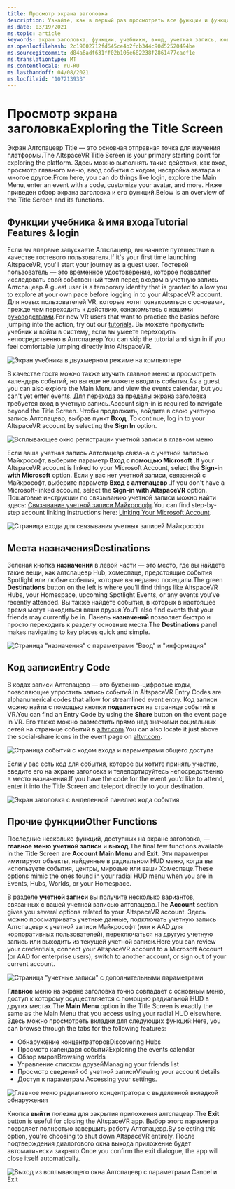 ```yaml
---
title: Просмотр экрана заголовка
description: Узнайте, как в первый раз просмотреть все функции и функции экрана заголовка Алтспацевр или вернуть пользователя.
ms.date: 03/19/2021
ms.topic: article
keywords: экран заголовка, функции, учебники, вход, учетная запись, код записи, назначения
ms.openlocfilehash: 2c19002712fd645ce4b2fcb344c90d52520494be
ms.sourcegitcommit: d84a6adf631ff02b106e682238f2861477caef1e
ms.translationtype: MT
ms.contentlocale: ru-RU
ms.lasthandoff: 04/08/2021
ms.locfileid: "107213933"
---
```

# <a name="exploring-the-title-screen"></a><span data-ttu-id="f0f6d-104">Просмотр экрана заголовка</span><span class="sxs-lookup"><span data-stu-id="f0f6d-104">Exploring the Title Screen</span></span>

<span data-ttu-id="f0f6d-105">Экран Алтспацевр Title — это основная отправная точка для изучения платформы.</span><span class="sxs-lookup"><span data-stu-id="f0f6d-105">The AltspaceVR Title Screen is your primary starting point for exploring the platform.</span></span> <span data-ttu-id="f0f6d-106">Здесь можно выполнять такие действия, как вход, просмотр главного меню, ввод события с кодом, настройка аватара и многое другое.</span><span class="sxs-lookup"><span data-stu-id="f0f6d-106">From here, you can do things like login, explore the Main Menu, enter an event with a code, customize your avatar, and more.</span></span> <span data-ttu-id="f0f6d-107">Ниже приведен обзор экрана заголовка и его функций.</span><span class="sxs-lookup"><span data-stu-id="f0f6d-107">Below is an overview of the Title Screen and its functions.</span></span> 

## <a name="tutorial-features--login"></a><span data-ttu-id="f0f6d-108">Функции учебника & имя входа</span><span class="sxs-lookup"><span data-stu-id="f0f6d-108">Tutorial Features & login</span></span> 

<span data-ttu-id="f0f6d-109">Если вы впервые запускаете Алтспацевр, вы начнете путешествие в качестве гостевого пользователя.</span><span class="sxs-lookup"><span data-stu-id="f0f6d-109">If it's your first time launching AltspaceVR, you'll start your journey as a guest user.</span></span> <span data-ttu-id="f0f6d-110">Гостевой пользователь — это временное удостоверение, которое позволяет исследовать свой собственный темп перед входом в учетную запись Алтспацевр.</span><span class="sxs-lookup"><span data-stu-id="f0f6d-110">A guest user is a temporary identity that is granted to allow you to explore at your own pace before logging in to your AltspaceVR account.</span></span> <span data-ttu-id="f0f6d-111">Для новых пользователей VR, которые хотят ознакомиться с основами, прежде чем переходить к действию, ознакомьтесь с нашими [руководствами](../tutorials/host-tools-overview.md).</span><span class="sxs-lookup"><span data-stu-id="f0f6d-111">For new VR users that want to practice the basics before jumping into the action, try out our [tutorials](../tutorials/host-tools-overview.md).</span></span> <span data-ttu-id="f0f6d-112">Вы можете пропустить учебник и войти в систему, если вы умеете переходить непосредственно в Алтспацевр.</span><span class="sxs-lookup"><span data-stu-id="f0f6d-112">You can skip the tutorial and sign in if you feel comfortable jumping directly into AltspaceVR.</span></span> 

![Экран учебника в двухмерном режиме на компьютере](images/title-screen-01.png)

<span data-ttu-id="f0f6d-114">В качестве гостя можно также изучить главное меню и просмотреть календарь событий, но вы еще не можете вводить события.</span><span class="sxs-lookup"><span data-stu-id="f0f6d-114">As a guest you can also explore the Main Menu and view the events calendar, but you can't yet enter events.</span></span> <span data-ttu-id="f0f6d-115">Для перехода за пределы экрана заголовка требуется вход в учетную запись.</span><span class="sxs-lookup"><span data-stu-id="f0f6d-115">Account sign-in is required to navigate beyond the Title Screen.</span></span> <span data-ttu-id="f0f6d-116">Чтобы продолжить, войдите в свою учетную запись Алтспацевр, выбрав пункт **Вход** .</span><span class="sxs-lookup"><span data-stu-id="f0f6d-116">To continue, log in to your AltspaceVR account by selecting the **Sign In** option.</span></span> 

![Всплывающее окно регистрации учетной записи в главном меню](images/title-screen-03.png)

<span data-ttu-id="f0f6d-118">Если ваша учетная запись Алтспацевр связана с учетной записью Майкрософт, выберите параметр **Вход с помощью Microsoft** .</span><span class="sxs-lookup"><span data-stu-id="f0f6d-118">If your AltspaceVR account is linked to your Microsoft Account, select the **Sign-in with Microsoft** option.</span></span> <span data-ttu-id="f0f6d-119">Если у вас нет учетной записи, связанной с Майкрософт, выберите параметр **Вход с алтспацевр** .</span><span class="sxs-lookup"><span data-stu-id="f0f6d-119">If you don't have a Microsoft-linked account, select the **Sign-in with AltspaceVR** option.</span></span> <span data-ttu-id="f0f6d-120">Пошаговые инструкции по связыванию учетной записи можно найти здесь: [Связывание учетной записи Майкрософт](../getting-started/linking-microsoft-account.md).</span><span class="sxs-lookup"><span data-stu-id="f0f6d-120">You can find step-by-step account linking instructions here: [Linking Your Microsoft Account](../getting-started/linking-microsoft-account.md).</span></span> 

![Страница входа для связывания учетных записей Майкрософт](images/title-screen-02.png)

## <a name="destinations"></a><span data-ttu-id="f0f6d-122">Места назначения</span><span class="sxs-lookup"><span data-stu-id="f0f6d-122">Destinations</span></span> 

<span data-ttu-id="f0f6d-123">Зеленая кнопка **назначения** в левой части — это место, где вы найдете такие вещи, как алтспацевр Hub, хомеспаце, предстоящие события Spotlight или любые события, которые вы недавно посещали.</span><span class="sxs-lookup"><span data-stu-id="f0f6d-123">The green **Destinations** button on the left is where you'll find things like AltspaceVR Hubs, your Homespace, upcoming Spotlight Events, or any events you've recently attended.</span></span> <span data-ttu-id="f0f6d-124">Вы также найдете события, в которых в настоящее время могут находиться ваши друзья.</span><span class="sxs-lookup"><span data-stu-id="f0f6d-124">You'll also find events that your friends may currently be in.</span></span> <span data-ttu-id="f0f6d-125">Панель **назначений** позволяет быстро и просто переходить к разделу основные места.</span><span class="sxs-lookup"><span data-stu-id="f0f6d-125">The **Destinations** panel makes navigating to key places quick and simple.</span></span> 

![Страница "назначения" с параметрами "Ввод" и "информация"](images/title-screen-04.png)

## <a name="entry-code"></a><span data-ttu-id="f0f6d-127">Код записи</span><span class="sxs-lookup"><span data-stu-id="f0f6d-127">Entry Code</span></span> 

<span data-ttu-id="f0f6d-128">В кодах записи Алтспацевр — это буквенно-цифровые коды, позволяющие упростить запись событий.</span><span class="sxs-lookup"><span data-stu-id="f0f6d-128">In AltspaceVR Entry Codes are alphanumerical codes that allow for streamlined event entry.</span></span> <span data-ttu-id="f0f6d-129">Код записи можно найти с помощью кнопки **поделиться** на странице событий в VR.</span><span class="sxs-lookup"><span data-stu-id="f0f6d-129">You can find an Entry Code by using the **Share** button on the event page in VR.</span></span> <span data-ttu-id="f0f6d-130">Его также можно разместить прямо над значками социальных сетей на странице событий в [altvr.com](https://altvr.com).</span><span class="sxs-lookup"><span data-stu-id="f0f6d-130">You can also locate it just above the social-share icons in the event page on [altvr.com](https://altvr.com).</span></span> 

![Страница событий с кодом входа и параметрами общего доступа](images/title-screen-05.png)

<span data-ttu-id="f0f6d-132">Если у вас есть код для события, которое вы хотите принять участие, введите его на экране заголовка и телепортируйтесь непосредственно в место назначения.</span><span class="sxs-lookup"><span data-stu-id="f0f6d-132">If you have the code for the event you’d like to attend, enter it into the Title Screen and teleport directly to your destination.</span></span>  

![Экран заголовка с выделенной панелью кода события](images/title-screen-06.png)

## <a name="other-functions"></a><span data-ttu-id="f0f6d-134">Прочие функции</span><span class="sxs-lookup"><span data-stu-id="f0f6d-134">Other Functions</span></span> 

<span data-ttu-id="f0f6d-135">Последние несколько функций, доступных на экране заголовка, — **главное меню** **учетной записи** и **выход**.</span><span class="sxs-lookup"><span data-stu-id="f0f6d-135">The final few functions available in the Title Screen are **Account** **Main Menu** and **Exit**.</span></span> <span data-ttu-id="f0f6d-136">Эти параметры имитируют объекты, найденные в радиальном HUD меню, когда вы используете события, центры, мировые или ваши Хомеспаце.</span><span class="sxs-lookup"><span data-stu-id="f0f6d-136">These options mimic the ones found in your radial HUD menu when you are in Events, Hubs, Worlds, or your Homespace.</span></span> 

<span data-ttu-id="f0f6d-137">В разделе **учетной записи** вы получите несколько вариантов, связанных с вашей учетной записью алтспацевр.</span><span class="sxs-lookup"><span data-stu-id="f0f6d-137">The **Account** section gives you several options related to your AltspaceVR account.</span></span> <span data-ttu-id="f0f6d-138">Здесь можно просматривать учетные данные, подключать учетную запись Алтспацевр к учетной записи Майкрософт (или к AAD для корпоративных пользователей), переключаться на другую учетную запись или выходить из текущей учетной записи.</span><span class="sxs-lookup"><span data-stu-id="f0f6d-138">Here you can review your credentials, connect your AltspaceVR account to a Microsoft Account (or AAD for enterprise users), switch to another account, or sign out of your current account.</span></span> 

![Страница "учетные записи" с дополнительными параметрами](images/title-screen-07.png)

<span data-ttu-id="f0f6d-140">**Главное** меню на экране заголовка точно совпадает с основным меню, доступ к которому осуществляется с помощью радиальной HUD в других местах.</span><span class="sxs-lookup"><span data-stu-id="f0f6d-140">The **Main Menu** option in the Title Screen is exactly the same as the Main Menu that you access using your radial HUD elsewhere.</span></span> <span data-ttu-id="f0f6d-141">Здесь можно просмотреть вкладки для следующих функций:</span><span class="sxs-lookup"><span data-stu-id="f0f6d-141">Here, you can browse through the tabs for the following features:</span></span>

* <span data-ttu-id="f0f6d-142">Обнаружение концентраторов</span><span class="sxs-lookup"><span data-stu-id="f0f6d-142">Discovering Hubs</span></span>
* <span data-ttu-id="f0f6d-143">Просмотр календаря событий</span><span class="sxs-lookup"><span data-stu-id="f0f6d-143">Exploring the events calendar</span></span>
* <span data-ttu-id="f0f6d-144">Обзор миров</span><span class="sxs-lookup"><span data-stu-id="f0f6d-144">Browsing worlds</span></span>
* <span data-ttu-id="f0f6d-145">Управление списком друзей</span><span class="sxs-lookup"><span data-stu-id="f0f6d-145">Managing your friends list</span></span>
* <span data-ttu-id="f0f6d-146">Просмотр сведений об учетной записи</span><span class="sxs-lookup"><span data-stu-id="f0f6d-146">Viewing your account details</span></span>
* <span data-ttu-id="f0f6d-147">Доступ к параметрам.</span><span class="sxs-lookup"><span data-stu-id="f0f6d-147">Accessing your settings.</span></span>

![Главное меню радиального концентратора с выделенной вкладкой обнаружения](images/title-screen-08.png)

<span data-ttu-id="f0f6d-149">Кнопка **выйти** полезна для закрытия приложения алтспацевр.</span><span class="sxs-lookup"><span data-stu-id="f0f6d-149">The **Exit** button is useful for closing the AltspaceVR app.</span></span> <span data-ttu-id="f0f6d-150">Выбор этого параметра позволяет полностью завершить работу Алтспацевр.</span><span class="sxs-lookup"><span data-stu-id="f0f6d-150">By selecting this option, you're choosing to shut down AltspaceVR entirely.</span></span> <span data-ttu-id="f0f6d-151">После подтверждения диалогового окна выхода приложение будет автоматически закрыто.</span><span class="sxs-lookup"><span data-stu-id="f0f6d-151">Once you confirm the exit dialogue, the app will close itself automatically.</span></span> 

![Выход из всплывающего окна Алтспацевр с параметрами Cancel и Exit](images/title-screen-09.png)